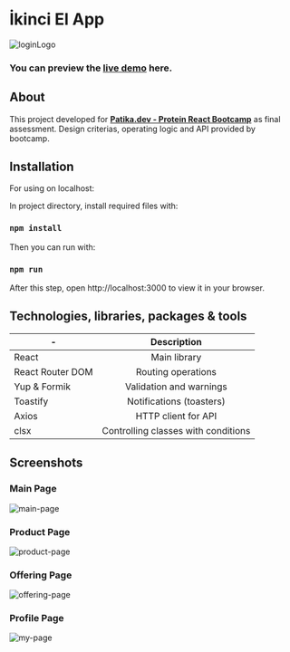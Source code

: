 # İkinci El App

![loginLogo](https://user-images.githubusercontent.com/19624037/167595368-21fdd706-5f68-411c-9348-6fc636039e98.png)

### You can preview the [**live demo**](https://ikinci-el.vercel.app/) here.


## About
This project developed for [**Patika.dev - Protein React Bootcamp**](https://www.patika.dev/bootcamp/protein-react-bootcamp) as final assessment. Design criterias, operating logic and API provided by bootcamp. 

## Installation
For using on localhost:

In project directory, install required files with:

### `npm install`

Then you can run with:

### `npm run`

After this step, open http://localhost:3000 to view it in your browser.

## Technologies, libraries, packages & tools

| - | Description |
| ------------- |:-------------:|
| React | Main library |
| React Router DOM      | Routing operations |
| Yup & Formik | Validation and warnings |
| Toastify | Notifications (toasters) |
| Axios | HTTP client for API |
| clsx | Controlling classes with conditions |

## Screenshots
### Main Page
![main-page](https://user-images.githubusercontent.com/19624037/167590171-4ab12f98-d5f7-42a4-881f-481404f13ccd.png)
### Product Page
![product-page](https://user-images.githubusercontent.com/19624037/167591402-6ba029f1-c6e5-4a21-bd7f-379200c0c300.png)
### Offering Page
![offering-page](https://user-images.githubusercontent.com/19624037/167591427-b5994567-6c05-4ac7-a996-5e1d57412760.png)
### Profile Page
![my-page](https://user-images.githubusercontent.com/19624037/167591434-6c3d1406-11ec-4928-b404-41034853927a.png)
